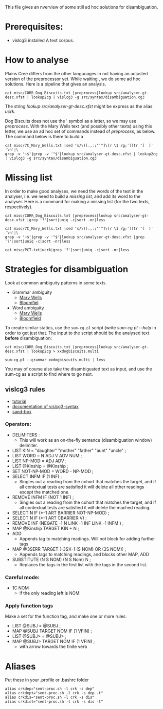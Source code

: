 This file gives an nverview of some still ad hoc solutions for disambiguation.

# Prerequisites:

* vislcg3 installed A text corpus. 

# How to analyse

Plains Cree differs from the other languuages in not having an adjusted
version of the preprocessor yet. While waiting , we do some ad hoc
solutions. Here is a pipeline that gives an analysis.

```
cat misc/CORR_Dog_Biscuits.txt |preprocess|lookup src/analyser-gt-desc.xfst | lookup2cg | vislcg3 -g src/syntax/disambiguation.cg3
```

The string *lookup src/analyser-gt-desc.xfst* might be express as the alias *ucrk*.

Dog Biscuits does not use the ' symbol as a letter, so we may use *preprocess*. 
With the Mary Wells text (and possibly other texts) using this letter, we use an ad hoc set of commands instead of *preprocess*, as below. The command below is there to build a

```
cat misc/7C_Mary_Wells.txt |sed 's/\([.,:;‘’"]\)/ \1 /g;'](tr '[  )' '\n'|\
grep -v '~$'|grep -v '^$'|lookup src/analyser-gt-desc.xfst | lookup2cg | vislcg3 -g src/syntax/disambiguation.cg3
```

# Missing list

In order to make good analyses, we need the words of the text in the analyser, 
i.e. we need to build a *missing list*, and add its word to the analyser. Here is 
a command for making a missing list (for the two texts, respectively).

```
cat misc/CORR_Dog_Biscuits.txt |preprocess|lookup src/analyser-gt-desc.xfst |grep '?'|sort|uniq -c|sort -nr|less

cat misc/7C_Mary_Wells.txt |sed 's/\([.,:;‘’"]\)/ \1 /g;'](tr '[  )' '\n'|\
grep -v '~$'|grep -v '^$'|lookup src/analyser-gt-desc.xfst |grep '?'|sort|uniq -c|sort -nr|less

cat misc/PCT.txt|ucrk|grep '?'|sort|uniq -c|sort -nr|less
```

# Strategies for disambiguation

Look at common ambiguity patterns in some texts.

* Grammar ambiguity
    - [Mary Wells](data/grammarambiguity.html)
    - [Bloomfiel](data/pct.grammar.html)
* Word ambiguity
    - [Mary Wells](data/wordambiguity.html)
    - [Bloomfield](data/pct.words.html)

To create similar statics, use the `sum-cg.pl` script (write *sum-cg.pl --help* 
in order to get just that. The input to the script should be the analysed text **before**
disambiguation:

```
cat misc/CORR_Dog_Biscuits.txt |preprocess|lookup src/analyser-gt-desc.xfst | lookup2cg > xxdogbiscuits.multi

sum-cg.pl --grammar xxdogbiscuits.multi | less
```

You may of course also take the disambiguated text as input, and use the sum-cg 
as a script to find where to go next.

## vislcg3 rules
* [tutorial](http://beta.visl.sdu.dk/cg3_howto.pdf)
* [documentation of vislcg3-syntax](http://beta.visl.sdu.dk/cg3/single/)
* [sand-box](http://beta.visl.sdu.dk/cglab.htm)

### Operators:
* DELIMITERS : 
    - This will work as an on-the-fly sentence (disambiguation window) delimiter.
* LIST KIN = "daughter" "mother" "father" "aunt" "uncle" ; 
* LIST WORD = N ADJ V ADV NUM ;
* LIST NP-MOD = ADJ ADV ;
* LIST @Kinship = @Kinship ;
* SET NOT-NP-MOD = WORD - NP-MOD ;
* SELECT INFM IF (1 INF) ; 
    - Singles out a reading from the cohort that matches the target, and if all contextual tests are satisfied it will delete all other readings except the matched one.
* REMOVE INFM IF (NOT 1 INF) ; 
    - Singles out a reading from the cohort that matches the target, and if all contextual tests are satisfied it will delete the mached reading.
* SELECT N IF (*-1 ART BARRIER NOT-NP-MOD) ;
* SELECT N IF (*-1 ART CBARRIER V) ;  
* REMOVE INF (NEGATE -1 N LINK -1 INF LINK -1 INFM ) ;
* MAP @Kinship TARGET KIN + N ;
* ADD  
    - Appends tag to matching readings. Will not block for adding further tags
* MAP @3SERR TARGET (-3S)(-1 (S NOM) OR (3S NOM)) ; 
    - Appends tags to matching readings, and blocks other MAP, ADD
* SUBSTITUTE (N S NOM) (N S Nom) N ; 
    - Replaces the tags in the first list with the tags in the second list. 

### Careful mode: 
* 1C NOM 
    - if the only reading left is NOM

###  Apply function tags

 
Make a set for the function tag, and make one or more rules: 
* LIST @SUBJ = @SUBJ ;
* MAP @SUBJ TARGET NOM IF (1 VFIN) ;
* LIST @SUBJ> = @SUBJ> ;
* MAP @SUBJ> TARGET NOM IF (1 VFIN) ; 
    - with arrow towards the finite verb

# Aliases

Put these in your .profile or .bashrc folder

```
alias crkdep="sent-proc.sh -l crk -s dep"
alias crkdept="sent-proc.sh -l crk -s dep -t"
alias crkdis="sent-proc.sh -l crk -s dis"
alias crkdist="sent-proc.sh -l crk -s dis -t"
```

